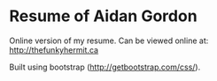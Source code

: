 # Resume of Aidan Gordon
Online version of my resume.  Can be viewed online at: http://thefunkyhermit.ca

Built using bootstrap (http://getbootstrap.com/css/).
